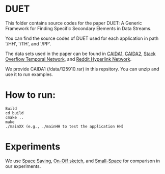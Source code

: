 # DUET

This folder contains source codes for the paper DUET: A Generic Framework for Finding Specific Secondary Elements in Data Streams.

You can find the source codes of DUET used for each application in path '/HH', '/TH', and '/PP'. 

The data sets used in the paper can be found in [CAIDA1](https://www.caida.org/data/passive/passive_2016_dataset.xml), [CAIDA2](https://www.caida.org/data/passive/passive_2016_dataset.xml), [Stack Overflow Temporal Network](http://snap.stanford.edu/data/sx-stackoverflow.html), and [Reddit Hyperlink Network](http://snap.stanford.edu/data/soc-RedditHyperlinks.html).

We provide CAIDA1 (/data/125910.rar) in this repsitory. You can unzip and use it to run examples. 

# How to run:
    Build
    cd build
    cmake ..
    make
    ./mainXX (e.g., ./mainHH to test the application HH)


# Experiments

We use [Space Saving](https://github.com/papergitkeeper/heavy-keeper-project), [On-Off sketch](https://github.com/Sketch-Data-Stream/On-Off-Sketch), and [Small-Space](https://github.com/Sketch-Data-Stream/On-Off-Sketch/tree/master/FPI) for comparison in our experiments.
